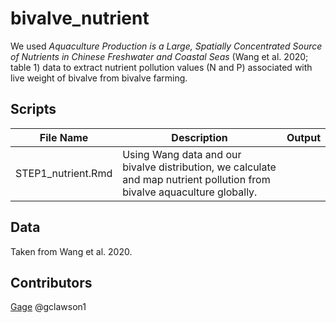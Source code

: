 # bivalve_nutrient

We used *Aquaculture Production is a Large, Spatially Concentrated Source of Nutrients in Chinese Freshwater and Coastal Seas* (Wang et al. 2020; table 1) data to extract nutrient pollution values (N and P) associated with live weight of bivalve from bivalve farming. 

## Scripts
|File Name|Description|Output|
|---	|---	|---	|
|STEP1_nutrient.Rmd|Using Wang data and our bivalve distribution, we calculate and map nutrient pollution from bivalve aquaculture globally.| |
  
## Data 
Taken from Wang et al. 2020.

## Contributors
[Gage](clawson@nceas.ucsb.edu)
@gclawson1